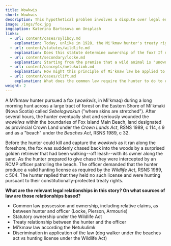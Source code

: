```yaml
---
title: Wowkwis
short: Wowkwis
description: This hypothetical problem involves a dispute over legal entitlements to a wild animal pelt in the aftermath of fox hunt.
image: /imgs/fox.jpg
imgcaption: Katerina Bartosova on Unsplash
links:
  - url: content/cases/syliboy.md
    explanation: Today, unlike in 1928, the Mi'kmaw hunter's treaty rights to hunt are well-recognized by the constitution and the courts. But what does the Syliboy case tell us about how the question of who 'owns' the fox might be resolved?
  - url: content/statutes/wildlife.md
    explanation: Does this statute determine ownership of the fox? If not, what work is it doing in these circumstances?
  - url: content/secondary/locke.md
    explanation: Starting from the premise that a wild animal is "unowned", what would Locke say is the basis for the hunter's claim that the fox is their property?
  - url: content/concepts/netukulimk.md
    explanation: How might this principle of Mi'kmaw law be applied to address the legal dispute here? Would it simply allocate "ownership" in a different way? 
  - url: content/cases/clift.md
    explanation: What does the common law require the hunter to do to establish possession in the fox? How do the judges in this case disagree on the answer?
weight: 2
---
```


A Mi'kmaw hunter pursued a fox (*wowkwis*, in Mi'kmaq) during a long morning hunt across a large tract of forest on the Eastern Shore of Mi'kmaki (Nova Scotia) called *Sebelogwokun* ("where skins are stretched"). After several hours, the hunter eventually shot and seriously wounded the *wowkiws* within the boundaries of Fox Island Main Beach, land designated as  provincial Crown Land <!--(i.e. land "vested in the Crown" and "under the administration and control of the Minister" of Lands and Forests pursuant to the-->under the *Crown Lands Act*, RSNS 1989, c 114, s 9 and as a "beach" under the *Beaches Act*, RSNS 1989, c 32. 

Before the hunter could kill and capture the *wowkwis* as it ran along the foreshore, the fox was suddenly chased back into the woods by a surprised golden retriever that had been walking--off leash--with its owner along the sand. As the hunter prepared to give chase they were intercepted by an RCMP officer patrolling the beach. The officer demanded that the hunter produce a valid hunting license as required by the *Wildlife Act*, RSNS 1989, c 504. The hunter replied that they held no such license and were hunting pursuant to their constitutionally-protected treaty rights. 

**What are the relevant legal relationships in this story? On what sources of law are those relationships based?**

- Common law possession and ownership, including relative claims, as between hunter and officer (Locke, Pierson, Armourie)
- Statutory ownership under the Wildlife Act
- Treaty relationship between the hunter and the officer
- Mi'kmaw law according the Netukulimk
- Discrimination in application of the law (dog walker under the beaches act vs hunting license under the Wildlife Act)